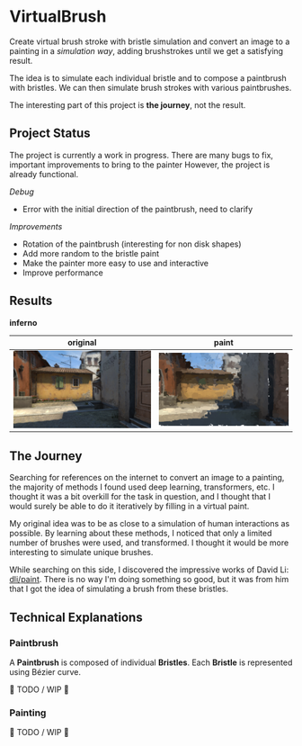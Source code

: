 # VirtualBrush
Create virtual brush stroke with bristle simulation and convert an image to a
painting in a *simulation way*, adding brushstrokes until we get a satisfying
result.

The idea is to simulate each individual bristle and to compose a paintbrush with
bristles.
We can then simulate brush strokes with various paintbrushes.

The interesting part of this project is **the journey**, not the result.

## Project Status
The project is currently a work in progress.
There are many bugs to fix, important improvements to bring to the painter
However, the project is already functional.

*Debug*
* Error with the initial direction of the paintbrush, need to clarify

*Improvements*
* Rotation of the paintbrush (interesting for non disk shapes)
* Add more random to the bristle paint
* Make the painter more easy to use and interactive
* Improve performance

## Results

**inferno**

| original | paint |
|---|---|
| ![inferno](image/INFERNO.png) | ![inferno](result/INFERNO.png) |

## The Journey

Searching for references on the internet to convert an image to a painting,
the majority of methods I found used deep learning, transformers, etc.
I thought it was a bit overkill for the task in question, and I thought that
I would surely be able to do it iteratively by filling in a virtual paint.

My original idea was to be as close to a simulation of human interactions
as possible.
By learning about these methods, I noticed that only a limited number of
brushes were used, and transformed.
I thought it would be more interesting to simulate unique brushes.

While searching on this side, I discovered the impressive works of David Li:
[dli/paint](https://github.com/dli/paint).
There is no way I'm doing something so good, but it was from him that I
got the idea of simulating a brush from these bristles.

## Technical Explanations
### Paintbrush

A **Paintbrush** is composed of individual **Bristles**.
Each **Bristle** is represented using Bézier curve.

:construction: TODO / WIP :construction:

### Painting

:construction: TODO / WIP :construction:
